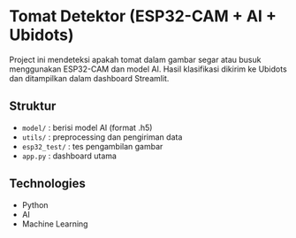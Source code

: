 # Tomat Detektor (ESP32-CAM + AI + Ubidots)

Project ini mendeteksi apakah tomat dalam gambar segar atau busuk menggunakan ESP32-CAM dan model AI. Hasil klasifikasi dikirim ke Ubidots dan ditampilkan dalam dashboard Streamlit.

## Struktur
- `model/` : berisi model AI (format .h5)
- `utils/` : preprocessing dan pengiriman data
- `esp32_test/` : tes pengambilan gambar
- `app.py` : dashboard utama

## Technologies
- Python
- AI
- Machine Learning

